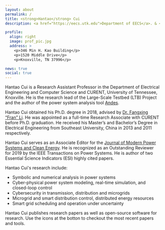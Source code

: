 ```yaml
---
layout: about
permalink: /
title: <strong>Hantao</strong> Cui
description: <a href="https://eecs.utk.edu">Department of EECS</a>. & <a href="https://curent.utk.edu">CURENT</a>, University of Tennessee, Knoxville

profile:
  align: right
  image: prof_pic.jpg
  address: >
    <p>346 Min H. Kao Building</p>
    <p>1520 Middle Drive</p>
    <p>Knoxville, TN 37996</p>

news: true
social: true
---
```

Hantao Cui is a Research Assistant Professor in the Department of Electrical Engineering and Computer Science and CURENT, University of Tennessee, Knoxville. He is the research lead of the Large-Scale Testbed (LTB) Project and the author of the power system analysis tool [Andes](https://github.com/cuihantao/andes).

Hantao Cui obtained his Ph.D. degree in 2018, advised by [Dr. Fangxing “Fran” Li](http://web.eecs.utk.edu/~fli6). 
He was appointed as a full-time Research Associate with CURENT before Ph.D. graduation. 
He received his Master’s and Bachelor’s Degree in Electrical Engineering from Southeast University, China in 2013 and 2011 respectively.

Hantao Cui serves as an Associate Editor for the [Journal of Modern Power Systems and Clean Energy](http://www.mpce.info). He is recognized as an Outstanding Reviewer for 2019 by the IEEE Transactions on Power Systems. He is author of two Essential Science Indicators (ESI) highly cited papers.

Hantao Cui's research include:

 - Symbolic and numerical analysis in power systems
 - Cyber-physical power system modeling, real-time simulation, and closed-loop control
 - Cybersecurity in transmission, distribution and microgrids
 - Microgrid and smart distribution control, distributed energy resources
 - Smart grid scheduling and operation under uncertainty

Hantao Cui publishes research papers as well as open-source software for research. Use the icons at the botton to checkout the most recent papers and tools.

